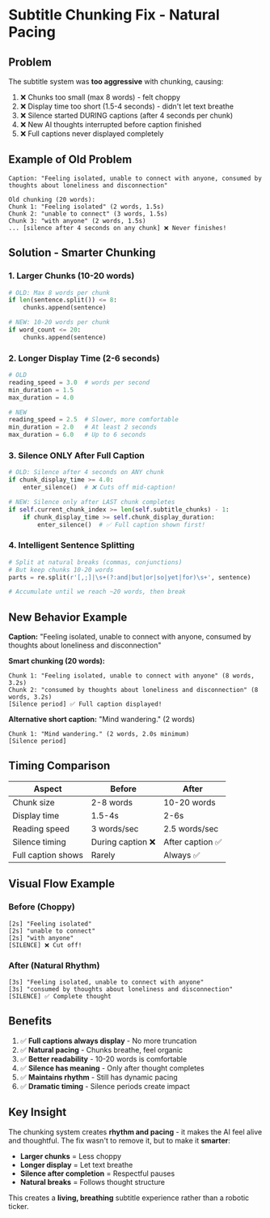 # Subtitle Chunking Fix - Natural Pacing

## Problem
The subtitle system was **too aggressive** with chunking, causing:
1. ❌ Chunks too small (max 8 words) - felt choppy
2. ❌ Display time too short (1.5-4 seconds) - didn't let text breathe
3. ❌ Silence started DURING captions (after 4 seconds per chunk)
4. ❌ New AI thoughts interrupted before caption finished
5. ❌ Full captions never displayed completely

## Example of Old Problem
```
Caption: "Feeling isolated, unable to connect with anyone, consumed by thoughts about loneliness and disconnection"

Old chunking (20 words):
Chunk 1: "Feeling isolated" (2 words, 1.5s)
Chunk 2: "unable to connect" (3 words, 1.5s) 
Chunk 3: "with anyone" (2 words, 1.5s)
... [silence after 4 seconds on any chunk] ❌ Never finishes!
```

## Solution - Smarter Chunking

### 1. Larger Chunks (10-20 words)
```python
# OLD: Max 8 words per chunk
if len(sentence.split()) <= 8:
    chunks.append(sentence)

# NEW: 10-20 words per chunk
if word_count <= 20:
    chunks.append(sentence)
```

### 2. Longer Display Time (2-6 seconds)
```python
# OLD
reading_speed = 3.0  # words per second
min_duration = 1.5
max_duration = 4.0

# NEW  
reading_speed = 2.5  # Slower, more comfortable
min_duration = 2.0   # At least 2 seconds
max_duration = 6.0   # Up to 6 seconds
```

### 3. Silence ONLY After Full Caption
```python
# OLD: Silence after 4 seconds on ANY chunk
if chunk_display_time >= 4.0:
    enter_silence()  # ❌ Cuts off mid-caption!

# NEW: Silence only after LAST chunk completes
if self.current_chunk_index >= len(self.subtitle_chunks) - 1:
    if chunk_display_time >= self.chunk_display_duration:
        enter_silence()  # ✅ Full caption shown first!
```

### 4. Intelligent Sentence Splitting
```python
# Split at natural breaks (commas, conjunctions)
# But keep chunks 10-20 words
parts = re.split(r'[,;]|\s+(?:and|but|or|so|yet|for)\s+', sentence)

# Accumulate until we reach ~20 words, then break
```

## New Behavior Example

**Caption:** "Feeling isolated, unable to connect with anyone, consumed by thoughts about loneliness and disconnection"

**Smart chunking (20 words):**
```
Chunk 1: "Feeling isolated, unable to connect with anyone" (8 words, 3.2s)
Chunk 2: "consumed by thoughts about loneliness and disconnection" (8 words, 3.2s)
[Silence period] ✅ Full caption displayed!
```

**Alternative short caption:** "Mind wandering." (2 words)
```
Chunk 1: "Mind wandering." (2 words, 2.0s minimum)
[Silence period]
```

## Timing Comparison

| Aspect | Before | After |
|--------|--------|-------|
| Chunk size | 2-8 words | 10-20 words |
| Display time | 1.5-4s | 2-6s |
| Reading speed | 3 words/sec | 2.5 words/sec |
| Silence timing | During caption ❌ | After caption ✅ |
| Full caption shows | Rarely | Always ✅ |

## Visual Flow Example

### Before (Choppy)
```
[2s] "Feeling isolated"
[2s] "unable to connect"
[2s] "with anyone"
[SILENCE] ❌ Cut off!
```

### After (Natural Rhythm)
```
[3s] "Feeling isolated, unable to connect with anyone"
[3s] "consumed by thoughts about loneliness and disconnection"
[SILENCE] ✅ Complete thought
```

## Benefits

1. ✅ **Full captions always display** - No more truncation
2. ✅ **Natural pacing** - Chunks breathe, feel organic
3. ✅ **Better readability** - 10-20 words is comfortable
4. ✅ **Silence has meaning** - Only after thought completes
5. ✅ **Maintains rhythm** - Still has dynamic pacing
6. ✅ **Dramatic timing** - Silence periods create impact

## Key Insight

The chunking system creates **rhythm and pacing** - it makes the AI feel alive and thoughtful. The fix wasn't to remove it, but to make it **smarter**:

- **Larger chunks** = Less choppy
- **Longer display** = Let text breathe
- **Silence after completion** = Respectful pauses
- **Natural breaks** = Follows thought structure

This creates a **living, breathing** subtitle experience rather than a robotic ticker.
